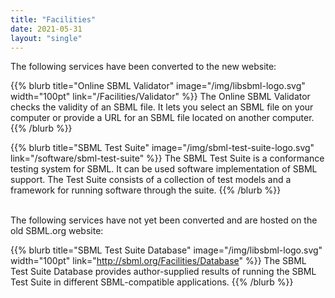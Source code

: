 ```yaml
---
title: "Facilities"
date: 2021-05-31
layout: "single"
---
```


The following services have been converted to the new website:

{{% blurb title="Online SBML Validator" image="/img/libsbml-logo.svg" width="100pt" link="/Facilities/Validator" %}}
The Online SBML Validator checks the validity of an SBML file. It lets you select an SBML file on your computer or provide a URL for an SBML file located on another computer.
{{% /blurb %}}

{{% blurb title="SBML Test Suite" image="/img/sbml-test-suite-logo.svg" link="/software/sbml-test-suite" %}}
The SBML Test Suite is a conformance testing system for SBML.  It can be used software implementation of SBML support.  The Test Suite consists of a collection of test models and a framework for running software through the suite.
{{% /blurb %}}

<br>
The following services have not yet been converted and are hosted on the old SBML.org website:

{{% blurb title="SBML Test Suite Database" image="/img/libsbml-logo.svg" width="100pt" link="http://sbml.org/Facilities/Database" %}}
The SBML Test Suite Database provides author-supplied results of running the SBML Test Suite in different SBML-compatible applications.
{{% /blurb %}}
